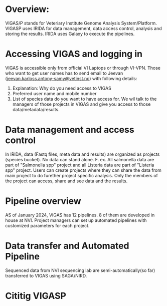 # Overview: 
VIGAS/P stands for Veteriary Institute Genome Analysis System/Platform. VIGASP uses IRIDA for data management, data access control, analysis and storing the results. IRIDA uses Galaxy to execute the pipelines. 

# Accessing VIGAS and logging in
VIGAS is accessible only from official VI Laptops or through VI-VPN. 
Those who want to get user names has to send email to Jeevan (jeevan.karloss.antony-samy@vetinst.no) with following details: 
1. Explanation: Why do you need access to VIGAS
2. Preferred user name and mobile number
3. List of species data do you want to have access for. We wil talk to the managers of those projects in VIGAS and give you access to those data/metadata/results.

# Data management and access control 
In IRIDA, data (Fastq files, meta data and results) are organized as projects (species bucket). No data can stand alone. F. ex. All salmonella data are part of "Salmonella spp" project and all Listeria data are part of "Listeria spp" project. Users can create projects where they can share the data from main project to do furether project specific analysis. Only the members of the project can access, share and see data and the results.  

# Pipeline overview 
AS of January 2024, VIGAS has 12 pipelines. 8 of them are developed in house at NVI. Project managers can set up automated pipelines with customized parameters for each project.    

# Data transfer and Automated Pipeline
Sequenced data from NVI sequencing lab are semi-automatically(so far) transferred to VIGAS using SAGA/NIRD.    

# Cititig VIGASP

